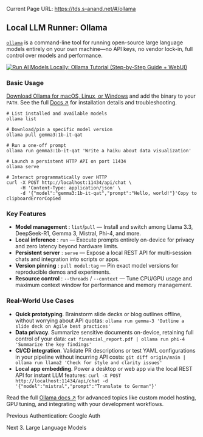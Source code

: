 Current Page URL: https://tds.s-anand.net/#/ollama

## Local LLM Runner: Ollama

[`ollama`](https://github.com/ollama/ollama) is a command-line tool for
running open-source large language models entirely on your own machine—no API
keys, no vendor lock-in, full control over models and performance.

[![Run AI Models Locally: Ollama Tutorial \(Step-by-Step Guide +
WebUI\)](https://i.ytimg.com/vi_webp/Lb5D892-2HY/sddefault.webp)](https://youtu.be/Lb5D892-2HY)

### Basic Usage

[Download Ollama for macOS, Linux, or Windows](https://ollama.com/) and add
the binary to your `PATH`. See the full [Docs ↗](https://ollama.com/docs) for
installation details and troubleshooting.

    
    
    # List installed and available models
    ollama list
    
    # Download/pin a specific model version
    ollama pull gemma3:1b-it-qat
    
    # Run a one-off prompt
    ollama run gemma3:1b-it-qat 'Write a haiku about data visualization'
    
    # Launch a persistent HTTP API on port 11434
    ollama serve
    
    # Interact programmatically over HTTP
    curl -X POST http://localhost:11434/api/chat \
         -H 'Content-Type: application/json' \
         -d '{"model":"gemma3:1b-it-qat","prompt":"Hello, world!"}'Copy to clipboardErrorCopied

### Key Features

  * **Model management** : `list`/`pull` — Install and switch among Llama 3.3, DeepSeek-R1, Gemma 3, Mistral, Phi-4, and more.
  * **Local inference** : `run` — Execute prompts entirely on-device for privacy and zero latency beyond hardware limits.
  * **Persistent server** : `serve` — Expose a local REST API for multi-session chats and integration into scripts or apps.
  * **Version pinning** : `pull model:tag` — Pin exact model versions for reproducible demos and experiments.
  * **Resource control** : `--threads` / `--context` — Tune CPU/GPU usage and maximum context window for performance and memory management.

### Real-World Use Cases

  * **Quick prototyping**. Brainstorm slide decks or blog outlines offline, without worrying about API quotas: `ollama run gemma-3 'Outline a slide deck on Agile best practices'`
  * **Data privacy**. Summarize sensitive documents on-device, retaining full control of your data: `cat financial_report.pdf | ollama run phi-4 'Summarize the key findings'`
  * **CI/CD integration**. Validate PR descriptions or test YAML configurations in your pipeline without incurring API costs: `git diff origin/main | ollama run llama2 'Check for style and clarity issues'`
  * **Local app embedding**. Power a desktop or web app via the local REST API for instant LLM features: `curl -X POST http://localhost:11434/api/chat -d '{"model":"mistral","prompt":"Translate to German"}'`

Read the full [Ollama docs ↗](https://github.com/ollama/ollama/tree/main/docs)
for advanced topics like custom model hosting, GPU tuning, and integrating
with your development workflows.

Previous Authentication: Google Auth

Next 3\. Large Language Models

